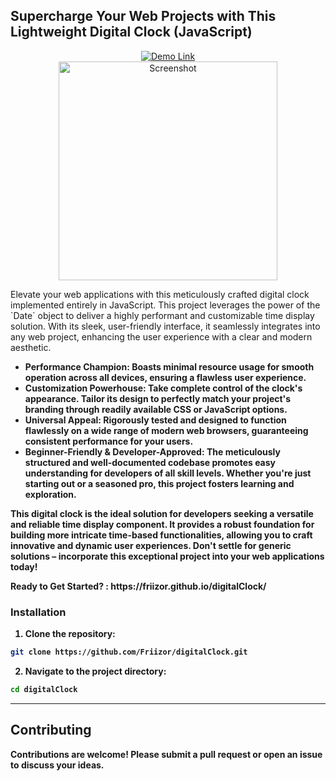 <div class="bio">
  <h2>Supercharge Your Web Projects with This Lightweight Digital Clock (JavaScript)</h2>
<div align="center">
    <a href="https://friizor.github.io/digitalClock/" target="_blank">
        <img src="https://img.shields.io/badge/Demo-Link-brightgreen" alt="Demo Link">
    </a><br>
    <img src="https://github.com/Friizor/digitalClock/assets/153310182/05a40566-d834-4f87-a3fe-073b11cfe357" height="350px" alt="Screenshot">
</div>
  <p>
    Elevate your web applications with this meticulously crafted digital clock implemented entirely in JavaScript. This project leverages the power of the `Date` object to deliver a highly performant and customizable time display solution. 
    With its sleek, user-friendly interface, it seamlessly integrates into any web project, enhancing the user experience with a clear and modern aesthetic.
  </p>
  <ul class="features">
    <li><strong>Performance Champion: Boasts minimal resource usage for smooth operation across all devices, ensuring a flawless user experience.</li>
    <li><strong>Customization Powerhouse: Take complete control of the clock's appearance. Tailor its design to perfectly match your project's branding through readily available CSS or JavaScript options.</li>
    <li><strong>Universal Appeal: Rigorously tested and designed to function flawlessly on a wide range of modern web browsers, guaranteeing consistent performance for your users.</li>
    <li><strong>Beginner-Friendly & Developer-Approved: The meticulously structured and well-documented codebase promotes easy understanding for developers of all skill levels. Whether you're just starting out or a seasoned pro, this project fosters learning and exploration.</li>
  </ul>
  <p>
    This digital clock is the ideal solution for developers seeking a versatile and reliable time display component. It provides a robust foundation for building more intricate time-based functionalities, allowing you to craft innovative and dynamic user experiences. 
    Don't settle for generic solutions – incorporate this exceptional project into your web applications today!
  </p>
  <p>
    Ready to Get Started? : https://friizor.github.io/digitalClock/
  </p>
</div>

### Installation

1. Clone the repository:
```bash
git clone https://github.com/Friizor/digitalClock.git
   ```
2. Navigate to the project directory:
`````bash
cd digitalClock
`````
---

## Contributing

Contributions are welcome! Please submit a pull request or open an issue to discuss your ideas.

